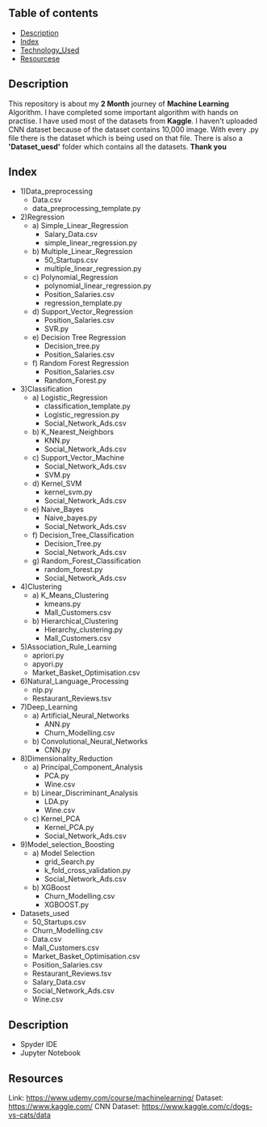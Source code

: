 ## Table of contents
* [Description](#description)
* [Index](#index)
* [Technology_Used](#technology_used)
* [Resourcese](#resourcese)

## Description
This repository is about my **2 Month** journey of **Machine Learning** Algorithm. I have completed some important algorithm with hands on practise. I have used most of the datasets from **Kaggle**. I haven't uploaded CNN dataset because of the dataset contains 10,000 image. With every .py file there is the dataset which is being used on that file. There is also a **'Dataset_uesd'** folder which contains all the datasets.
**Thank you**

## Index
* 1)Data_preprocessing
  * Data.csv
  * data_preprocessing_template.py
* 2)Regression
  * a) Simple_Linear_Regression
    * Salary_Data.csv
    * simple_linear_regression.py
  * b) Multiple_Linear_Regression
    * 50_Startups.csv
    * multiple_linear_regression.py
  * c) Polynomial_Regression
    * polynomial_linear_regression.py
    * Position_Salaries.csv
    * regression_template.py
  * d) Support_Vector_Regression
    * Position_Salaries.csv
    * SVR.py
  * e) Decision Tree Regression
    * Decision_tree.py
    * Position_Salaries.csv
  * f) Random Forest Regression
    * Position_Salaries.csv
    * Random_Forest.py
* 3)Classification
  * a) Logistic_Regression
    * classification_template.py
    * Logistic_regression.py
    * Social_Network_Ads.csv
  * b) K_Nearest_Neighbors
    * KNN.py
    * Social_Network_Ads.csv
  * c) Support_Vector_Machine
    * Social_Network_Ads.csv
    * SVM.py
  * d) Kernel_SVM
    * kernel_svm.py
    * Social_Network_Ads.csv
  * e) Naive_Bayes
    * Naive_bayes.py
    * Social_Network_Ads.csv
  * f) Decision_Tree_Classification
    * Decision_Tree.py
    * Social_Network_Ads.csv
  * g) Random_Forest_Classification
    * random_forest.py
    * Social_Network_Ads.csv
* 4)Clustering
  * a) K_Means_Clustering
    * kmeans.py
    * Mall_Customers.csv
  * b) Hierarchical_Clustering
    * Hierarchy_clustering.py
    * Mall_Customers.csv
* 5)Association_Rule_Learning
    * apriori.py
    * apyori.py
    * Market_Basket_Optimisation.csv
* 6)Natural_Language_Processing
    * nlp.py
    * Restaurant_Reviews.tsv
* 7)Deep_Learning
  * a) Artificial_Neural_Networks
    * ANN.py
    * Churn_Modelling.csv
  * b) Convolutional_Neural_Networks
    * CNN.py
* 8)Dimensionality_Reduction
  * a) Principal_Component_Analysis
    * PCA.py
    * Wine.csv
  * b) Linear_Discriminant_Analysis
     * LDA.py
     * Wine.csv
  * c) Kernel_PCA
     * Kernel_PCA.py
     * Social_Network_Ads.csv
* 9)Model_selection_Boosting
  * a) Model Selection
     * grid_Search.py
     * k_fold_cross_validation.py
     * Social_Network_Ads.csv
  * b) XGBoost
     * Churn_Modelling.csv
     * XGBOOST.py
* Datasets_used
  * 50_Startups.csv
  * Churn_Modelling.csv
  * Data.csv
  * Mall_Customers.csv
  * Market_Basket_Optimisation.csv
  * Position_Salaries.csv
  * Restaurant_Reviews.tsv
  * Salary_Data.csv
  * Social_Network_Ads.csv
  * Wine.csv
  
## Description
  * Spyder IDE
  * Jupyter Notebook
  
## Resources

Link:
https://www.udemy.com/course/machinelearning/
Dataset:
https://www.kaggle.com/
CNN Dataset:
https://www.kaggle.com/c/dogs-vs-cats/data
